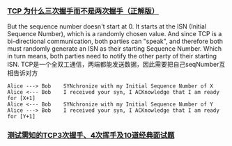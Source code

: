 ### [TCP 为什么三次握手而不是两次握手（正解版）](https://blog.csdn.net/lengxiao1993/article/details/82771768)
But the sequence number doesn't start at 0. It starts at the ISN (Initial Sequence Number), which is a randomly chosen value. And since TCP is a bi-directional communication, both parties can "speak", and therefore both must randomly generate an ISN as their starting Sequence Number. Which in turn means, both parties need to notify the other party of their starting ISN.
TCP是一个全双工通信，两端都能发送数据，因此需要把自己seqNumber互相告诉对方
```
Alice ---> Bob    SYNchronize with my Initial Sequence Number of X
Alice <--- Bob    I received your syn, I ACKnowledge that I am ready for [X+1]
Alice <--- Bob    SYNchronize with my Initial Sequence Number of Y
Alice ---> Bob    I received your syn, I ACKnowledge that I am ready for [Y+1]
```
### [测试需知的TCP3次握手、4次挥手及10道经典面试题](https://cloud.tencent.com/developer/article/1522811)